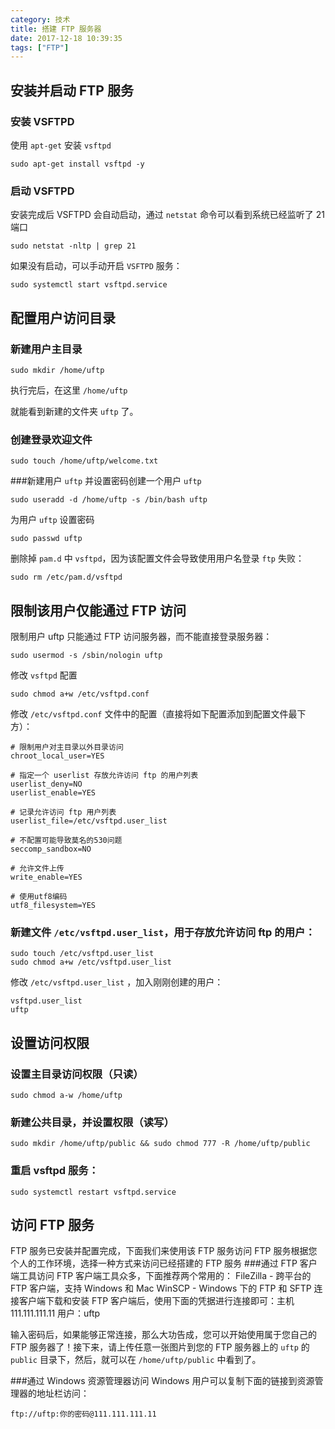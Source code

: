 ```yaml
---
category: 技术
title: 搭建 FTP 服务器
date: 2017-12-18 10:39:35
tags: ["FTP"]
---
```


## 安装并启动 FTP 服务

### 安装 VSFTPD

使用 `apt-get` 安装 `vsftpd`

```shell
sudo apt-get install vsftpd -y
```

### 启动 VSFTPD

安装完成后 VSFTPD 会自动启动，通过 `netstat` 命令可以看到系统已经监听了 21 端口

```shell
sudo netstat -nltp | grep 21
```

如果没有启动，可以手动开启 `VSFTPD` 服务：

```shell
sudo systemctl start vsftpd.service
```

<!-- more -->

## 配置用户访问目录

### 新建用户主目录

```shell
sudo mkdir /home/uftp
```

执行完后，在这里 `/home/uftp`

就能看到新建的文件夹 `uftp` 了。

### 创建登录欢迎文件

```shell
sudo touch /home/uftp/welcome.txt
```

###新建用户 `uftp` 并设置密码创建一个用户 `uftp`

```shell
sudo useradd -d /home/uftp -s /bin/bash uftp
```

为用户 `uftp` 设置密码

```shell
sudo passwd uftp
```

删除掉 `pam.d` 中 `vsftpd`，因为该配置文件会导致使用用户名登录 `ftp` 失败：

```shell
sudo rm /etc/pam.d/vsftpd
```

## 限制该用户仅能通过 FTP 访问

限制用户 uftp 只能通过 FTP 访问服务器，而不能直接登录服务器：

```shell
sudo usermod -s /sbin/nologin uftp
```

修改 `vsftpd` 配置

```shell
sudo chmod a+w /etc/vsftpd.conf
```

修改 `/etc/vsftpd.conf` 文件中的配置（直接将如下配置添加到配置文件最下方）：

```
# 限制用户对主目录以外目录访问
chroot_local_user=YES

# 指定一个 userlist 存放允许访问 ftp 的用户列表
userlist_deny=NO
userlist_enable=YES

# 记录允许访问 ftp 用户列表
userlist_file=/etc/vsftpd.user_list

# 不配置可能导致莫名的530问题
seccomp_sandbox=NO

# 允许文件上传
write_enable=YES

# 使用utf8编码
utf8_filesystem=YES
```

### 新建文件 `/etc/vsftpd.user_list`，用于存放允许访问 ftp 的用户：

```shell
sudo touch /etc/vsftpd.user_list
sudo chmod a+w /etc/vsftpd.user_list
```

修改 `/etc/vsftpd.user_list` ，加入刚刚创建的用户：

```shell
vsftpd.user_list
uftp
```

## 设置访问权限

### 设置主目录访问权限（只读）

```shell
sudo chmod a-w /home/uftp
```

### 新建公共目录，并设置权限（读写）

```shell
sudo mkdir /home/uftp/public && sudo chmod 777 -R /home/uftp/public
```

### 重启 vsftpd 服务：

```shell
sudo systemctl restart vsftpd.service
```

## 访问 FTP 服务

FTP 服务已安装并配置完成，下面我们来使用该 FTP 服务访问 FTP 服务根据您个人的工作环境，选择一种方式来访问已经搭建的 FTP 服务 ###通过 FTP 客户端工具访问
FTP 客户端工具众多，下面推荐两个常用的：
FileZilla - 跨平台的 FTP 客户端，支持 Windows 和 Mac
WinSCP - Windows 下的 FTP 和 SFTP 连接客户端下载和安装 FTP 客户端后，使用下面的凭据进行连接即可：主机 111.111.111.11
用户：uftp

输入密码后，如果能够正常连接，那么大功告成，您可以开始使用属于您自己的 FTP 服务器了！接下来，请上传任意一张图片到您的 FTP 服务器上的 `uftp` 的 `public` 目录下，然后，就可以在 `/home/uftp/public` 中看到了。

###通过 Windows 资源管理器访问
Windows 用户可以复制下面的链接到资源管理器的地址栏访问：

```shell
ftp://uftp:你的密码@111.111.111.11
```
